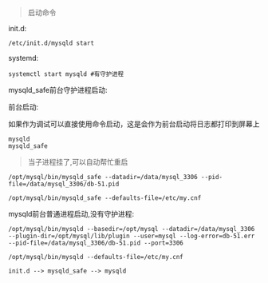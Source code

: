 >启动命令

init.d:
```
/etc/init.d/mysqld start
```

systemd:
```
systemctl start mysqld #有守护进程
```

mysqld_safe前台守护进程启动:

前台启动:

如果作为调试可以直接使用命令启动，这是会作为前台启动将日志都打印到屏幕上

```
mysqld
mysqld_safe
```


>当子进程挂了,可以自动帮忙重启

```
/opt/mysql/bin/mysqld_safe --datadir=/data/mysql_3306 --pid-file=/data/mysql_3306/db-51.pid
```

```
/opt/mysql/bin/mysqld_safe --defaults-file=/etc/my.cnf
```

mysqld前台普通进程启动,没有守护进程:


```
/opt/mysql/bin/mysqld --basedir=/opt/mysql --datadir=/data/mysql_3306 --plugin-dir=/opt/mysql/lib/plugin --user=mysql --log-error=db-51.err --pid-file=/data/mysql_3306/db-51.pid --port=3306
```

```
/opt/mysql/bin/mysqld --defaults-file=/etc/my.cnf
```

```
init.d --> mysqld_safe --> mysqld
```